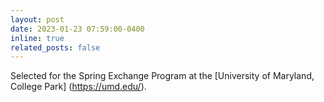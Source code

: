 ```yaml
---
layout: post
date: 2023-01-23 07:59:00-0400
inline: true
related_posts: false
---
```


Selected for the Spring Exchange Program at the [University of Maryland, College Park] (https://umd.edu/).
